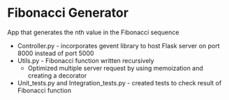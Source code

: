 # Fibonacci Generator
App that generates the nth value in the Fibonacci sequence

- Controller.py - incorporates gevent library to host Flask server on port 8000 instead of port 5000
- Utils.py - Fibonacci function written recursively
  - Optimized multiple server request by using memoization and creating a decorator
- Unit_tests.py and Integration_tests.py - created tests to check result of Fibonacci function
